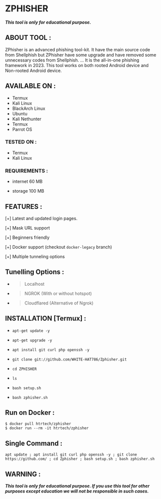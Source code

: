 # ZPHISHER

***This tool is only for educational purpose.***

## ABOUT TOOL :

ZPhisher is an advanced phishing tool-kit. It have the main source code from Shellphish but ZPhisher have some upgrade and have removed some unnecessary codes from Shellphish. ... It is the all-in-one phishing framework in 2023. This tool works on both rooted Android device and Non-rooted Android device.

## AVAILABLE ON :

* Termux
* Kali Linux
* BlackArch Linux
* Ubuntu
* Kali Nethunter
* Termux
* Parrot OS

### TESTED ON :

* Termux
* Kali Linux

### REQUIREMENTS :

* internet 60 MB

* storage 100 MB

## FEATURES :

[+] Latest and updated login pages.

[+] Mask URL support 

[+] Beginners friendly

[+] Docker support (checkout `docker-legacy` branch)

[+] Multiple tunneling options
  


## Tunelling Options :





* > Localhost
* > NGROK (With or without hotspot)
* > Cloudflared (Alternative of Ngrok)
## INSTALLATION [Termux] :

* `apt-get update -y`

* `apt-get upgrade -y`

* `apt install git curl php openssh -y`

* `git clone git://github.com/WHITE-HAT786/Zphisher.git`

* `cd ZPHISHER`

* `ls`

* `bash setup.sh`

* `bash zphisher.sh`


## Run on Docker :

```
$ docker pull htrtech/zphisher
$ docker run --rm -it htrtech/zphisher
```
## Single Command :
```
apt update ; apt install git curl php openssh -y ; git clone https://github.com/ ; cd Zphisher ; bash setup.sh ; bash zphisher.sh
```






## WARNING : 

***This tool is only for educational purpose. If you use this tool for other purposes except education we will not be responsible in such cases.***








